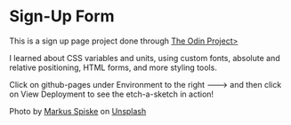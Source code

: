 # Sign-Up Form

This is a sign up page project done through <a href="https://www.theodinproject.com">The Odin Project></a>

I learned about CSS variables and units, using custom fonts, absolute and relative positioning, HTML forms, and more styling tools.

Click on github-pages under Environment to the right ---> and then click on View Deployment to see the etch-a-sketch in action!

Photo by <a href="https://unsplash.com/@markusspiske?utm_source=unsplash&utm_medium=referral&utm_content=creditCopyText">Markus Spiske</a> on <a href="https://unsplash.com/s/photos/coding?utm_source=unsplash&utm_medium=referral&utm_content=creditCopyText">Unsplash</a>


  
